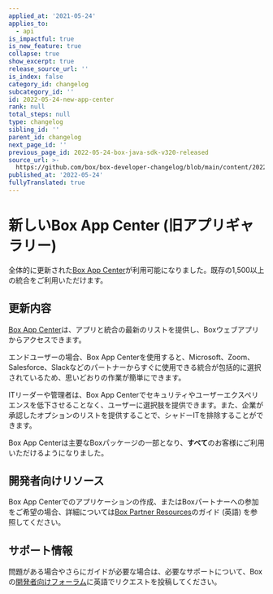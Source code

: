 ```yaml
---
applied_at: '2021-05-24'
applies_to:
  - api
is_impactful: true
is_new_feature: true
collapse: true
show_excerpt: true
release_source_url: ''
is_index: false
category_id: changelog
subcategory_id: ''
id: 2022-05-24-new-app-center
rank: null
total_steps: null
type: changelog
sibling_id: ''
parent_id: changelog
next_page_id: ''
previous_page_id: 2022-05-24-box-java-sdk-v320-released
source_url: >-
  https://github.com/box/box-developer-changelog/blob/main/content/2022/05-24-new-app-center.md
published_at: '2022-05-24'
fullyTranslated: true
---
```

# 新しいBox App Center (旧アプリギャラリー)

全体的に更新された[Box App Center][3]が利用可能になりました。既存の1,500以上の統合をご利用いただけます。

<!-- more -->

## 更新内容

[Box App Center][3]は、アプリと統合の最新のリストを提供し、Boxウェブアプリからアクセスできます。

エンドユーザーの場合、Box App Centerを使用すると、Microsoft、Zoom、Salesforce、Slackなどのパートナーからすぐに使用できる統合が包括的に選択されているため、思いどおりの作業が簡単にできます。

ITリーダーや管理者は、Box App Centerでセキュリティやユーザーエクスペリエンスを低下させることなく、ユーザーに選択肢を提供できます。また、企業が承認したオプションのリストを提供することで、シャドーITを排除することができます。

Box App Centerは主要なBoxパッケージの一部となり、**すべて**のお客様にご利用いただけるようになりました。

## 開発者向けリソース

Box App Centerでのアプリケーションの作成、またはBoxパートナーへの参加をご希望の場合、詳細については[Box Partner Resources][2]のガイド (英語) を参照してください。

## サポート情報

問題がある場合やさらにガイドが必要な場合は、必要なサポートについて、Boxの[開発者向けフォーラム][1]に英語でリクエストを投稿してください。

[1]: https://support.box.com/hc/en-us/community/topics/360001932973-Platform-and-Developer-Forum

[2]: https://support.box.com/hc/en-us/sections/360009473734-Box-Partner-Resources

[3]: https://app.box.com/app-center
